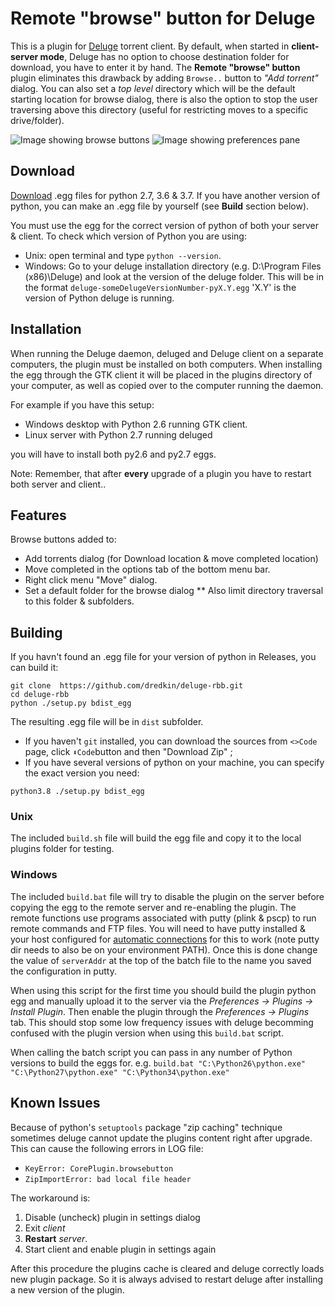 # Remote "browse" button for Deluge
This is a plugin for [Deluge](http://deluge-torrent.org) torrent client.
By default, when started in **client-server mode**, Deluge has no option to choose destination folder for download, you have to enter it by hand.
The **Remote "browse" button** plugin eliminates this drawback by adding `Browse..` button to *"Add torrent"* dialog. You can also set a *top level* directory which will be the default starting location for browse dialog, there is also the option to stop the user traversing above this directory (useful for restricting moves to a specific drive/folder).

![Image showing browse buttons](https://raw.githubusercontent.com/dredkin/deluge-rbb/master/Images/BrowseButtons.png)
![Image showing preferences pane](https://raw.githubusercontent.com/dredkin/deluge-rbb/master/Images/Preferences.png)

## Download
[Download](https://github.com/dredkin/deluge-rbb/releases) .egg files for python 2.7, 3.6 & 3.7.
If you have another version of python, you can make an .egg file by yourself (see **Build** section below).

You must use the egg for the correct version of python of both your server & client.
To check which version of Python you are using:
* Unix: open terminal and type `python --version`.
* Windows: Go to your deluge installation directory (e.g. D:\Program Files (x86)\Deluge) and look at the version of the deluge folder. This will be in the format `deluge-someDelugeVersionNumber-pyX.Y.egg` 'X.Y' is the version of Python deluge is running.

## Installation
When running the Deluge daemon, deluged and Deluge client on a separate computers, the plugin must be installed on both computers. When installing the egg through the GTK client it will be placed in the plugins directory of your computer, as well as copied over to the computer running the daemon.

For example if you have this setup:

* Windows desktop with Python 2.6 running GTK client.
* Linux server with Python 2.7 running deluged

you will have to install both py2.6 and py2.7 eggs.

Note: Remember, that after **every** upgrade of a plugin you have to restart both server and client..

## Features
Browse buttons added to:
* Add torrents dialog (for Download location & move completed location)
* Move completed in the options tab of the bottom menu bar.
* Right click menu "Move" dialog.
* Set a default folder for the browse dialog
** Also limit directory traversal to this folder & subfolders.

## Building
If you havn't found an .egg file for your version of python in Releases, you can build it:
````
git clone  https://github.com/dredkin/deluge-rbb.git 
cd deluge-rbb
python ./setup.py bdist_egg
````
The resulting .egg file will be in `dist` subfolder.
 - If you haven't `git` installed, you can download the sources from `<>Code` page, click `⬇Code`button and then "Download Zip" ;
 - If you have several versions of python on your machine, you can specify the exact version you need: 
 ````
 python3.8 ./setup.py bdist_egg
 ````

### Unix
The included `build.sh` file will build the egg file and copy it to the local plugins folder for testing.

### Windows
The included `build.bat` file will try to disable the plugin on the server before copying the egg to the remote server and re-enabling the plugin. The remote functions use programs associated with putty (plink & pscp) to run remote commands and FTP files. You will need to have putty installed & your host configured for [automatic connections](http://the.earth.li/~sgtatham/putty/0.52/htmldoc/Chapter7.html#7.2.2) for this to work (note putty dir needs to also be on your environment PATH). Once this is done change the value of `serverAddr` at the top of the batch file to the name you saved the configuration in putty.

When using this script for the first time you should build the plugin python egg and manually upload it to the server via the *Preferences -> Plugins -> Install Plugin*. Then enable the plugin through the *Preferences -> Plugins* tab. This should stop some low frequency issues with deluge becomming confused with the plugin version when using this `build.bat` script.

When calling the batch script you can pass in any number of Python versions to build the eggs for.
e.g. `build.bat "C:\Python26\python.exe" "C:\Python27\python.exe" "C:\Python34\python.exe"`

## Known Issues

Because of python's `setuptools` package "zip caching" technique sometimes deluge cannot update the plugins content right after upgrade. This can cause the following errors in LOG file:

 - `KeyError: CorePlugin.browsebutton`
 - `ZipImportError: bad local file header`
 
The workaround is:

 1. Disable (uncheck) plugin in settings dialog
 2. Exit _client_ 
 3. **Restart** _server_.
 4. Start client and enable plugin in settings again

After this procedure the plugins cache is cleared and deluge correctly loads new plugin package. So it is always advised to restart deluge after installing a new version of the plugin.
